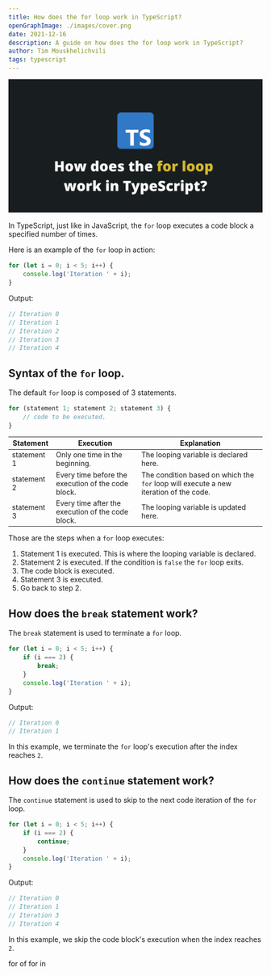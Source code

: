 ```yaml
---
title: How does the for loop work in TypeScript?
openGraphImage: ./images/cover.png
date: 2021-12-16
description: A guide on how does the for loop work in TypeScript?
author: Tim Mouskhelichvili
tags: typescript
---
```


![TypeScript for loop](./images/cover.png)

<Summary />

In TypeScript, just like in JavaScript, the `for` loop executes a code block a specified number of times.

Here is an example of the `for` loop in action:

```typescript
for (let i = 0; i < 5; i++) {
	console.log('Iteration ' + i);
}
```

Output:
```typescript
// Iteration 0
// Iteration 1
// Iteration 2
// Iteration 3
// Iteration 4
```

## Syntax of the `for` loop.

The default `for` loop is composed of 3 statements.

```typescript
for (statement 1; statement 2; statement 3) {
    // code to be executed.
}
```

| Statement | Execution |Explanation |
| -- | -- | -- |
| statement 1 | Only one time in the beginning. | The looping variable is declared here. |
| statement 2 | Every time before the execution of the code block. | The condition based on which the `for` loop will execute a new iteration of the code. |
| statement 3 | Every time after the execution of the code block. | The looping variable is updated here. |

Those are the steps when a `for` loop executes:

1. Statement 1 is executed. This is where the looping variable is declared.
2. Statement 2 is executed. If the condition is `false` the `for` loop exits.
3. The code block is executed.
4. Statement 3 is executed.
5. Go back to step 2.


## How does the `break` statement work?

The `break` statement is used to terminate a `for` loop.

```typescript
for (let i = 0; i < 5; i++) {
	if (i === 2) {
		break;
	}
	console.log('Iteration ' + i);
}
```
Output:
```typescript
// Iteration 0
// Iteration 1
```

In this example, we terminate the `for` loop's execution after the index reaches `2`.

## How does the `continue` statement work?

The `continue` statement is used to skip to the next code iteration of the `for` loop.

```typescript
for (let i = 0; i < 5; i++) {
	if (i === 2) {
		continue;
	}
	console.log('Iteration ' + i);
}
```
Output:
```typescript
// Iteration 0
// Iteration 1
// Iteration 3
// Iteration 4
```

In this example, we skip the code block's execution when the index reaches `2`.

for of
for in